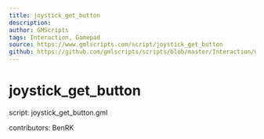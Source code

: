```yaml
---
title: joystick_get_button
description: 
author: GMScripts
tags: Interaction, Gamepad
source: https://www.gmlscripts.com/script/joystick_get_button
github: https://github.com/gmlscripts/scripts/blob/master/Interaction/Gamepad/joystick_get_button.gml
---
```


joystick_get_button
===================

script: joystick_get_button.gml

contributors: BenRK
